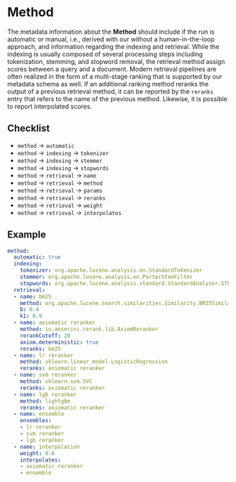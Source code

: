 # Method

The metadata information about the **Method** should include if the run is automatic or manual, i.e., derived with our without a human-in-the-loop approach, and information regarding the indexing and retrieval. While the indexing is usually composed of several processing steps including tokenization, stemming, and stopword removal, the retrieval method assign scores between a query and a document. Modern retrieval pipelines are often realized in the form of a multi-stage ranking that is supported by our metadata schema as well. If an additional ranking method reranks the output of a previous retrieval method, it can be reported by the `reranks` entry that refers to the name of the previous method. Likewise, it is possible to report interpolated scores.

## Checklist

- `method` &rarr; `automatic`
- `method` &rarr; `indexing` &rarr; `tokenizer`
- `method` &rarr; `indexing` &rarr; `stemmer`
- `method` &rarr; `indexing` &rarr; `stopwords`
- `method` &rarr; `retrieval` &rarr; `name`
- `method` &rarr; `retrieval` &rarr; `method`
- `method` &rarr; `retrieval` &rarr; `params`
- `method` &rarr; `retrieval` &rarr; `reranks`
- `method` &rarr; `retrieval` &rarr; `weight`
- `method` &rarr; `retrieval` &rarr; `interpolates`

## Example

```YAML
method:
  automatic: true
  indexing:
    tokenizer: org.apache.lucene.analysis.en.StandardTokenizer
    stemmer: org.apache.lucene.analysis.en.PorterStemFilter
    stopwords: org.apache.lucene.analysis.standard.StandardAnalyzer.STOP_WORDS_SET
  retrieval:
  - name: bm25
    method: org.apache.lucene.search.similarities.Similarity.BM25Similarity
    b: 0.4
    k1: 0.9
  - name: axiomatic reranker
    method: io.anserini.rerank.lib.AxiomReranker
    rerankCutoff: 20
    axiom.deterministic: true
    reranks: bm25
  - name: lr reranker
    method: sklearn.linear_model.LogisticRegression
    reranks: axiomatic reranker
  - name: svm reranker
    method: sklearn.svm.SVC
    reranks: axiomatic reranker
  - name: lgb reranker
    method: lightgbm
    reranks: axiomatic reranker
  - name: ensemble
    ensembles:
    - lr reranker
    - svm reranker
    - lgb reranker
  - name: interpolation
    weight: 0.6
    interpolates:
    - axiomatic reranker
    - ensemble
```
